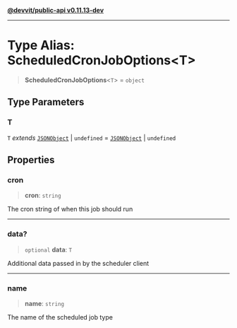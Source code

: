 [**@devvit/public-api v0.11.13-dev**](../README.md)

---

# Type Alias: ScheduledCronJobOptions\<T\>

> **ScheduledCronJobOptions**\<`T`\> = `object`

## Type Parameters

### T

`T` _extends_ [`JSONObject`](JSONObject.md) \| `undefined` = [`JSONObject`](JSONObject.md) \| `undefined`

## Properties

<a id="cron"></a>

### cron

> **cron**: `string`

The cron string of when this job should run

---

<a id="data"></a>

### data?

> `optional` **data**: `T`

Additional data passed in by the scheduler client

---

<a id="name"></a>

### name

> **name**: `string`

The name of the scheduled job type
